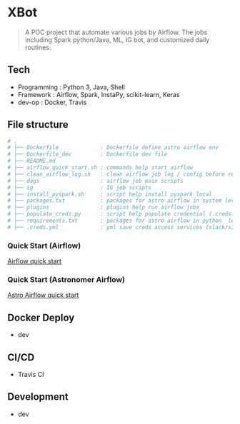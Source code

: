 # XBot
> A POC project that automate various jobs by Airflow. The jobs including Spark python/Java, ML, IG bot, and customized daily routines.

## Tech 
- Programming : Python 3, Java, Shell 
- Framework   : Airflow, Spark, InstaPy, scikit-learn, Keras 
- dev-op      : Docker, Travis  

## File structure

```bash
# .
# ├── Dockerfile             : Dockerfile define astro airflow env 
# ├── Dockerfile_dev         : Dockerfile dev file 
# ├── README.md
# ├── airflow_quick_start.sh : commands help start airflow 
# ├── clean_airflow_log.sh   : clean airflow job log / config before reboost airflow
# ├── dags                   : airflow job main scripts 
# ├── ig                     : IG job scripts 
# ├── install_pyspark.sh     : script help install pyspark local 
# ├── packages.txt           : packages for astro airflow in system level 
# ├── plugins                : plugins help run airflow jobs 
# ├── populate_creds.py      : script help populate credential (.creds.yml) to airflow 
# ├── requirements.txt       : packages for astro airflow in python  level 
# ├── .creds.yml             : yml save creds access services (slack/s3/...) 

```

### Quick Start (Airflow)

[Airflow quick start](https://github.com/yennanliu/XBot/blob/master/doc/airflow_quick_start.md)

### Quick Start (Astronomer Airflow)

[Astro Airflow quick start ](https://github.com/yennanliu/XBot/blob/master/doc/astro_airflow_quick_start.md)

## Docker Deploy 
- dev 

## CI/CD 
- Travis CI 

## Development 
- dev 


